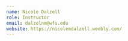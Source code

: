 ```yaml
---
name: Nicole Dalzell
role: Instructor
email: dalzelnm@wfu.edu
website: https://nicolemdalzell.weebly.com/
---
```


